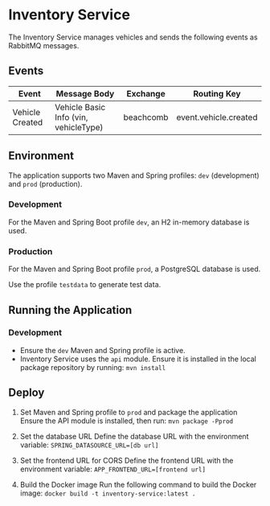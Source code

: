 # Inventory Service

The Inventory Service manages vehicles and sends the following events as RabbitMQ messages.

## Events

| Event            | Message Body                          | Exchange   | Routing Key              |
|------------------|---------------------------------------|------------|--------------------------|
| Vehicle Created  | Vehicle Basic Info (vin, vehicleType) | beachcomb  | event.vehicle.created    |

## Environment

The application supports two Maven and Spring profiles: `dev` (development) and `prod` (production).

### Development

For the Maven and Spring Boot profile `dev`, an H2 in-memory database is used.

### Production

 For the Maven and Spring Boot profile `prod`, a PostgreSQL database is used.

Use the profile `testdata` to generate test data.

## Running the Application

### Development

- Ensure the `dev` Maven and Spring profile is active.
- Inventory Service uses the `api` module. Ensure it is installed in the local package repository by running: `mvn install`

## Deploy

1. Set Maven and Spring profile to `prod` and package the application
   Ensure the API module is installed, then run:
   `mvn package -Pprod`

2. Set the database URL
   Define the database URL with the environment variable:
   `SPRING_DATASOURCE_URL=[db url]`

3. Set the frontend URL for CORS
   Define the frontend URL with the environment variable:
   `APP_FRONTEND_URL=[frontend url]`

4. Build the Docker image
   Run the following command to build the Docker image:
   `docker build -t inventory-service:latest .`



